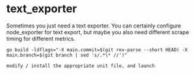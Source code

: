 # text_exporter

Sometimes you just need a text exporter.  You can certainly configure node_exporter for text export, but maybe you also need different scrape timing for different metrics. 

    go build -ldflags="-X main.commit=$(git rev-parse --short HEAD) -X main.branch=$(git branch | sed 's/.*\* //')"

    modify / install the appropriate unit file, and launch